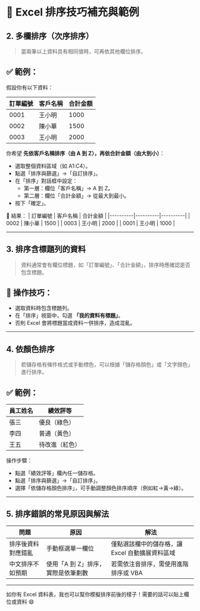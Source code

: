 # 📘 Excel 排序技巧補充與範例

## 2. **多欄排序（次序排序）**
> 當兩筆以上資料具有相同值時，可再依其他欄位排序。

## ✅ 範例：
假設你有以下資料：

| 訂單編號 | 客戶名稱 | 合計金額 |
|----------|----------|----------|
| 0001     | 王小明   | 1000     |
| 0002     | 陳小華   | 1500     |
| 0003     | 王小明   | 2000     |

你希望 **先依客戶名稱排序（由 A 到 Z），再依合計金額（由大到小）**：

- 選取整個資料區域（如 A1:C4）。
- 點選「排序與篩選」→「自訂排序」。
- 在「排序」對話框中設定：
  - 第一層：欄位「客戶名稱」→ A 到 Z。
  - 第二層：欄位「合計金額」→ 從最大到最小。
- 按下「確定」。

🔎 結果：
| 訂單編號 | 客戶名稱 | 合計金額 |
|----------|----------|----------|
| 0002     | 陳小華   | 1500     |
| 0003     | 王小明   | 2000     |
| 0001     | 王小明   | 1000     |

---

## 3. **排序含標題列的資料**
> 資料通常會有欄位標題，如「訂單編號」、「合計金額」，排序時應確認是否包含標題。

## 🔧 操作技巧：
- 選取資料時包含標題列。
- 在「排序」視窗中，勾選 **「我的資料有標題」**。
- 否則 Excel 會將標題當成資料一併排序，造成混亂。

---

## 4. **依顏色排序**
> 若儲存格有條件格式或手動標色，可以根據「儲存格顏色」或「文字顏色」進行排序。

## ✅ 範例：
| 員工姓名 | 績效評等 |
|----------|----------|
| 張三     | 優良（綠色） |
| 李四     | 普通（黃色） |
| 王五     | 待改進（紅色） |

操作步驟：
- 點選「績效評等」欄內任一儲存格。
- 點選「排序與篩選」→「自訂排序」。
- 選擇「依儲存格顏色排序」，可手動調整顏色排序順序（例如紅→黃→綠）。

---

## 5. **排序錯誤的常見原因與解法**
| 問題 | 原因 | 解法 |
|------|------|------|
| 排序後資料對應錯亂 | 手動框選單一欄位 | 僅點選該欄中的儲存格，讓 Excel 自動擴展資料區域 |
| 中文排序不如預期 | 使用「A 到 Z」排序，實際是依筆劃數 | 若需依注音排序，需使用進階排序或 VBA |

---

如你有 Excel 資料表，我也可以幫你模擬排序前後的樣子！需要的話可以貼上欄位或資料 😄